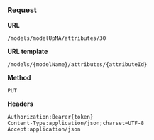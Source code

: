### Request

**URL**

`/models/modelUpMA/attributes/30`

**URL template**

`/models/{modelName}/attributes/{attributeId}`

**Method**

`PUT`

**Headers**

`Authorization:Bearer{token}`  
`Content-Type:application/json;charset=UTF-8`  
`Accept:application/json`  
